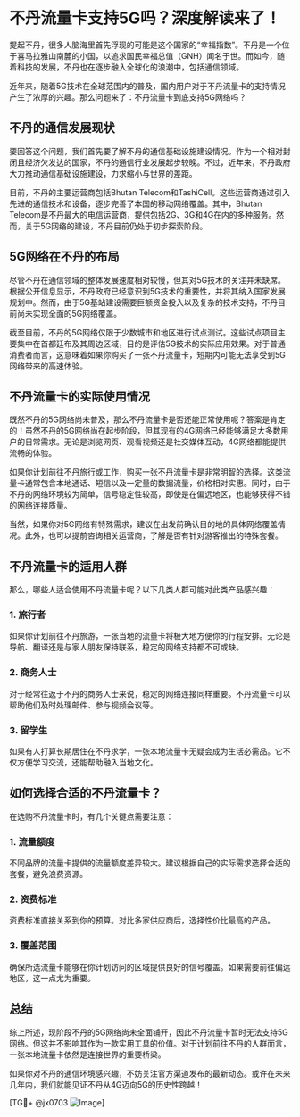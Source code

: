 # 不丹流量卡支持5G吗？深度解读来了！

提起不丹，很多人脑海里首先浮现的可能是这个国家的“幸福指数”。不丹是一个位于喜马拉雅山南麓的小国，以追求国民幸福总值（GNH）闻名于世。而如今，随着科技的发展，不丹也在逐步融入全球化的浪潮中，包括通信领域。

近年来，随着5G技术在全球范围内的普及，国内用户对于不丹流量卡的支持情况产生了浓厚的兴趣。那么问题来了：不丹流量卡到底支持5G网络吗？

## 不丹的通信发展现状

要回答这个问题，我们首先要了解不丹的通信基础设施建设情况。作为一个相对封闭且经济欠发达的国家，不丹的通信行业发展起步较晚。不过，近年来，不丹政府大力推动通信基础设施建设，力求缩小与世界的差距。

目前，不丹的主要运营商包括Bhutan Telecom和TashiCell。这些运营商通过引入先进的通信技术和设备，逐步完善了本国的移动网络覆盖。其中，Bhutan Telecom是不丹最大的电信运营商，提供包括2G、3G和4G在内的多种服务。然而，关于5G网络的建设，不丹目前仍处于初步探索阶段。

## 5G网络在不丹的布局

尽管不丹在通信领域的整体发展速度相对较慢，但其对5G技术的关注并未缺席。根据公开信息显示，不丹政府已经意识到5G技术的重要性，并将其纳入国家发展规划中。然而，由于5G基站建设需要巨额资金投入以及复杂的技术支持，不丹目前尚未实现全面的5G网络覆盖。

截至目前，不丹的5G网络仅限于少数城市和地区进行试点测试。这些试点项目主要集中在首都廷布及其周边区域，目的是评估5G技术的实际应用效果。对于普通消费者而言，这意味着如果你购买了一张不丹流量卡，短期内可能无法享受到5G网络带来的高速体验。

## 不丹流量卡的实际使用情况

既然不丹的5G网络尚未普及，那么不丹流量卡是否还能正常使用呢？答案是肯定的！虽然不丹的5G网络尚在起步阶段，但其现有的4G网络已经能够满足大多数用户的日常需求。无论是浏览网页、观看视频还是社交媒体互动，4G网络都能提供流畅的体验。

如果你计划前往不丹旅行或工作，购买一张不丹流量卡是非常明智的选择。这类流量卡通常包含本地通话、短信以及一定量的数据流量，价格相对实惠。同时，由于不丹的网络环境较为简单，信号稳定性较高，即使是在偏远地区，也能够获得不错的网络连接质量。

当然，如果你对5G网络有特殊需求，建议在出发前确认目的地的具体网络覆盖情况。此外，也可以提前咨询相关运营商，了解是否有针对游客推出的特殊套餐。

## 不丹流量卡的适用人群

那么，哪些人适合使用不丹流量卡呢？以下几类人群可能对此类产品感兴趣：

### 1. **旅行者**
如果你计划前往不丹旅游，一张当地的流量卡将极大地方便你的行程安排。无论是导航、翻译还是与家人朋友保持联系，稳定的网络支持都不可或缺。

### 2. **商务人士**
对于经常往返于不丹的商务人士来说，稳定的网络连接同样重要。不丹流量卡可以帮助他们及时处理邮件、参与视频会议等。

### 3. **留学生**
如果有人打算长期居住在不丹求学，一张本地流量卡无疑会成为生活必需品。它不仅方便学习交流，还能帮助融入当地文化。

## 如何选择合适的不丹流量卡？

在选购不丹流量卡时，有几个关键点需要注意：

### 1. **流量额度**
不同品牌的流量卡提供的流量额度差异较大。建议根据自己的实际需求选择合适的套餐，避免浪费资源。

### 2. **资费标准**
资费标准直接关系到你的预算。对比多家供应商后，选择性价比最高的产品。

### 3. **覆盖范围**
确保所选流量卡能够在你计划访问的区域提供良好的信号覆盖。如果需要前往偏远地区，这一点尤为重要。

## 总结

综上所述，现阶段不丹的5G网络尚未全面铺开，因此不丹流量卡暂时无法支持5G网络。但这并不影响其作为一款实用工具的价值。对于计划前往不丹的人群而言，一张本地流量卡依然是连接世界的重要桥梁。

如果你对不丹的通信环境感兴趣，不妨关注官方渠道发布的最新动态。或许在未来几年内，我们就能见证不丹从4G迈向5G的历史性跨越！

[TG💪+ @jx0703 ![Image](https://github.com/user-attachments/assets/dbca1d08-cadb-493c-b0ec-ad6f7a83f270)]